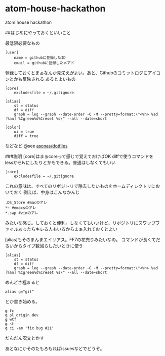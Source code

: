 atom-house-hackathon
====================

atom house hackathon

##はじめにやっておくといいこと

最低限必要なもの

``` ~/.gitconfig
[user]
	name = githubに登録したID
	email = githubに登録したメアド
```

登録しておくとまぁなんか見栄えがよい。あと、Githubのコミットログにアイコンとかも反映される
あるとよいもの

``` ~/.gitconfig
[core]
	excludesfile = ~/.gitignore

[alias]
	st = status
	df = diff
	graph = log --graph --date-order -C -M --pretty=format:\"<%h> %ad [%an] %Cgreen%d%Creset %s\" --all --date=short

[color]
	ui = true
	diff = true
```
などなど
@see [asonas/dotfiles](https://github.com/asonas/dotfiles/blob/master/.gitconfig)

###説明
[core]はまぁcoreって感じで覚えておけばOK
diffで使うコマンドをlessからlvにしたりとかもできる。普通はしなくてもいい

``` ~/.gitconfig
[core]
	excludesfile = ~/.gitignore
```
これの意味は、すべてのリポジトリで除去したいものをホームディレクトリにおいておく
例えば、中身はこんなかんじ

``` ~/.gitignore
.DS_Store #macのアレ
*~ #emacsのアレ
*.swp #vimのアレ
```

みたいな感じ。しておくと便利。しなくてもいいけど、リポジトリにスワップファイルあったらキレる人もいるからまぁ入れておくとよい

[alias]もそのまんまエイリアス。FF7の花売りみたいなの。
コマンドが長くてだるいからタイプ数減らしたいときに使う

``` ~/.gitconfig
[alias]
	st = status
	df = diff
	graph = log --graph --date-order -C -M --pretty=format:\"<%h> %ad [%an] %Cgreen%d%Creset %s\" --all --date=short

```

めんどさ極まると

``` .bashrc
alias g="git"
```
とか書き始める。

``` とある日のコミットまでのコマンド
g fc
g pl origin dev
g wtf
g st
g ci -am 'fix bug #21'
```
だんだん呪文とかす

あとなにかそのたもろもればissuesなどでどうぞ。